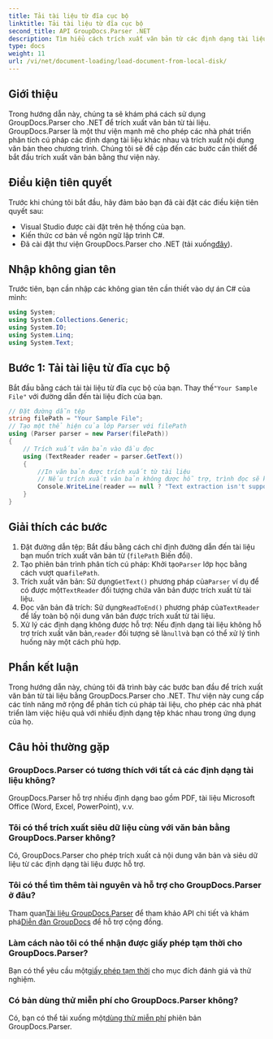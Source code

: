 ```yaml
---
title: Tải tài liệu từ đĩa cục bộ
linktitle: Tải tài liệu từ đĩa cục bộ
second_title: API GroupDocs.Parser .NET
description: Tìm hiểu cách trích xuất văn bản từ các định dạng tài liệu khác nhau bằng GroupDocs.Parser cho .NET. Trích xuất văn bản dễ dàng và hiệu quả với C#.
type: docs
weight: 11
url: /vi/net/document-loading/load-document-from-local-disk/
---
```

## Giới thiệu
Trong hướng dẫn này, chúng ta sẽ khám phá cách sử dụng GroupDocs.Parser cho .NET để trích xuất văn bản từ tài liệu. GroupDocs.Parser là một thư viện mạnh mẽ cho phép các nhà phát triển phân tích cú pháp các định dạng tài liệu khác nhau và trích xuất nội dung văn bản theo chương trình. Chúng tôi sẽ đề cập đến các bước cần thiết để bắt đầu trích xuất văn bản bằng thư viện này.
## Điều kiện tiên quyết
Trước khi chúng tôi bắt đầu, hãy đảm bảo bạn đã cài đặt các điều kiện tiên quyết sau:
- Visual Studio được cài đặt trên hệ thống của bạn.
- Kiến thức cơ bản về ngôn ngữ lập trình C#.
-  Đã cài đặt thư viện GroupDocs.Parser cho .NET (tải xuống[đây](https://releases.groupdocs.com/parser/net/)).

## Nhập không gian tên
Trước tiên, bạn cần nhập các không gian tên cần thiết vào dự án C# của mình:
```csharp
using System;
using System.Collections.Generic;
using System.IO;
using System.Linq;
using System.Text;
```
## Bước 1: Tải tài liệu từ đĩa cục bộ
 Bắt đầu bằng cách tải tài liệu từ đĩa cục bộ của bạn. Thay thế`"Your Sample File"` với đường dẫn đến tài liệu đích của bạn.
```csharp
// Đặt đường dẫn tệp
string filePath = "Your Sample File";
// Tạo một thể hiện của lớp Parser với filePath
using (Parser parser = new Parser(filePath))
{
    // Trích xuất văn bản vào đầu đọc
    using (TextReader reader = parser.GetText())
    {
        //In văn bản được trích xuất từ tài liệu
        // Nếu trích xuất văn bản không được hỗ trợ, trình đọc sẽ không có giá trị
        Console.WriteLine(reader == null ? "Text extraction isn't supported" : reader.ReadToEnd());
    }
}
```
## Giải thích các bước
1. Đặt đường dẫn tệp: Bắt đầu bằng cách chỉ định đường dẫn đến tài liệu bạn muốn trích xuất văn bản từ (`filePath` Biến đổi).
2.  Tạo phiên bản trình phân tích cú pháp: Khởi tạo`Parser` lớp học bằng cách vượt qua`filePath`.
3.  Trích xuất văn bản: Sử dụng`GetText()` phương pháp của`Parser` ví dụ để có được một`TextReader` đối tượng chứa văn bản được trích xuất từ tài liệu.
4.  Đọc văn bản đã trích: Sử dụng`ReadToEnd()` phương pháp của`TextReader` để lấy toàn bộ nội dung văn bản được trích xuất từ tài liệu.
5.  Xử lý các định dạng không được hỗ trợ: Nếu định dạng tài liệu không hỗ trợ trích xuất văn bản,`reader` đối tượng sẽ là`null`và bạn có thể xử lý tình huống này một cách phù hợp.

## Phần kết luận
Trong hướng dẫn này, chúng tôi đã trình bày các bước ban đầu để trích xuất văn bản từ tài liệu bằng GroupDocs.Parser cho .NET. Thư viện này cung cấp các tính năng mở rộng để phân tích cú pháp tài liệu, cho phép các nhà phát triển làm việc hiệu quả với nhiều định dạng tệp khác nhau trong ứng dụng của họ.

## Câu hỏi thường gặp
### GroupDocs.Parser có tương thích với tất cả các định dạng tài liệu không?
GroupDocs.Parser hỗ trợ nhiều định dạng bao gồm PDF, tài liệu Microsoft Office (Word, Excel, PowerPoint), v.v.
### Tôi có thể trích xuất siêu dữ liệu cùng với văn bản bằng GroupDocs.Parser không?
Có, GroupDocs.Parser cho phép trích xuất cả nội dung văn bản và siêu dữ liệu từ các định dạng tài liệu được hỗ trợ.
### Tôi có thể tìm thêm tài nguyên và hỗ trợ cho GroupDocs.Parser ở đâu?
 Tham quan[Tài liệu GroupDocs.Parser](https://reference.groupdocs.com/parser/net/) để tham khảo API chi tiết và khám phá[Diễn đàn GroupDocs](https://forum.groupdocs.com/c/parser/17) để hỗ trợ cộng đồng.
### Làm cách nào tôi có thể nhận được giấy phép tạm thời cho GroupDocs.Parser?
 Bạn có thể yêu cầu một[giấy phép tạm thời](https://purchase.groupdocs.com/temporary-license/) cho mục đích đánh giá và thử nghiệm.
### Có bản dùng thử miễn phí cho GroupDocs.Parser không?
 Có, bạn có thể tải xuống một[dùng thử miễn phí](https://releases.groupdocs.com/) phiên bản GroupDocs.Parser.